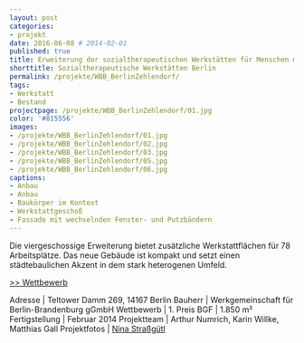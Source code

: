 ```yaml
---
layout: post
categories:
- projekt
date: 2016-06-08 # 2014-02-01
published: true
title: Erweiterung der sozialtherapeutischen Werkstätten für Menschen mit Behinderung
shorttitle: Sozialtherapeutische Werkstätten Berlin
permalink: /projekte/WBB_BerlinZehlendorf/
tags: 
- Werkstatt 
- Bestand
projectpage: /projekte/WBB_BerlinZehlendorf/01.jpg
color: '#815556'
images:
- /projekte/WBB_BerlinZehlendorf/01.jpg
- /projekte/WBB_BerlinZehlendorf/02.jpg
- /projekte/WBB_BerlinZehlendorf/03.jpg
- /projekte/WBB_BerlinZehlendorf/05.jpg
- /projekte/WBB_BerlinZehlendorf/06.jpg
captions:
- Anbau 
- Anbau
- Baukörper im Kontext
- Werkstattgeschoß
- Fassade mit wechselnden Fenster- und Putzbändern
---
```

Die viergeschossige Erweiterung bietet zusätzliche Werkstattflächen für 78 Arbeitsplätze. Das neue Gebäude ist kompakt und setzt einen städtebaulichen Akzent in dem stark heterogenen Umfeld. 

[\>> Wettbewerb](../projekte/WBW_WBB_BerlinZehlendorf/)

Adresse				|	Teltower Damm 269, 14167 Berlin
Bauherr				|	Werkgemeinschaft für Berlin-Brandenburg gGmbH 
Wettbewerb      	|	1. Preis
BGF					|	1.850 m² 
Fertigstellung		|	Februar 2014 
Projektteam			|	Arthur Numrich, Karin Willke, Matthias Gall 
Projektfotos		|	[Nina Straßgütl](http://www.ninastrg.de/)